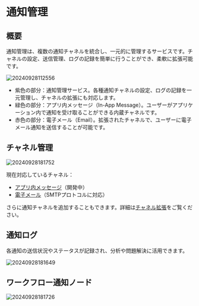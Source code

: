# 通知管理

<PluginInfo name="notification-manager"></PluginInfo>

## 概要

通知管理は、複数の通知チャネルを統合し、一元的に管理するサービスです。チャネルの設定、送信管理、ログの記録を簡単に行うことができ、柔軟に拡張可能です。

![20240928112556](https://static-docs.nocobase.com/20240928112556.png)

- 紫色の部分：通知管理サービス。各種通知チャネルの設定、ログの記録を一元管理し、チャネルの拡張にも対応します。
- 緑色の部分：アプリ内メッセージ（In-App Message）。ユーザーがアプリケーション内で通知を受け取ることができる内蔵チャネルです。
- 赤色の部分：電子メール（Email）。拡張されたチャネルで、ユーザーに電子メール通知を送信することが可能です。

## チャネル管理

![20240928181752](https://static-docs.nocobase.com/20240928181752.png)

現在対応しているチャネル：

- [アプリ内メッセージ](/handbook/notification-in-app-message)（開発中）
- [電子メール](/handbook/notification-email)（SMTPプロトコルに対応）

さらに通知チャネルを追加することもできます。詳細は[チャネル拡張](./extension)をご覧ください。

## 通知ログ

各通知の送信状況やステータスが記録され、分析や問題解決に活用できます。

![20240928181649](https://static-docs.nocobase.com/20240928181649.png)

## ワークフロー通知ノード

![20240928181726](https://static-docs.nocobase.com/20240928181726.png)

